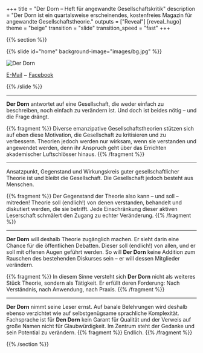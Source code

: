 +++
title = "Der Dorn – Heft für angewandte Gesellschaftskritik"
description = "Der Dorn ist ein quartalsweise erscheinendes, kostenfreies Magazin für angewandte Gesellschaftstheorie."
outputs = ["Reveal"]
[reveal_hugo]
theme = "beige"
transition = "slide"
transition_speed = "fast"
+++

{{% section %}}

{{% slide id="home" background-image="images/bg.jpg" %}}

![Der Dorn](images/banner.png)

[E-Mail](mailto:mail@dorn-kritik.de) ~ [Facebook](https://www.facebook.com/DerDornMagazin/)

{{% /slide %}}

---

**Der Dorn** antwortet auf eine Gesellschaft, die weder einfach zu beschreiben, noch einfach zu verändern ist. Und doch ist beides nötig – und die Frage drängt.

{{% fragment %}} Diverse emanzipative Gesellschaftstheorien stützen sich auf eben diese Motivation, die Gesellschaft zu kritisieren und zu verbessern. Theorien jedoch werden nur wirksam, wenn sie verstanden und angewendet werden, denn ihr Anspruch geht über das Errichten akademischer Luftschlösser hinaus. {{% /fragment %}}

---

Ansatzpunkt, Gegenstand und Wirkungskreis guter gesellschaftlicher Theorie ist und bleibt die Gesellschaft. Die Gesellschaft jedoch besteht aus Menschen.

{{% fragment %}} Der Gegenstand der Theorie also kann – und soll – mitreden! Theorie soll (endlich!) von denen verstanden, behandelt und diskutiert werden, die sie betrifft. Jede Einschränkung dieser aktiven Leserschaft schmälert den Zugang zu echter Veränderung. {{% /fragment %}}

---

**Der Dorn** will deshalb Theorie zugänglich machen. Er sieht darin eine Chance für die öffentlichen Debatten. Dieser soll (endlich!) von allen, und er soll mit offenen Augen geführt werden. So will **Der Dorn** keine Addition zum Rauschen des bestehenden Diskurses sein – er will dessen Mitglieder verändern.

{{% fragment %}} In diesem Sinne versteht sich **Der Dorn** nicht als weiteres Stück Theorie, sondern als Tätigkeit. Er erfüllt deren Forderung: Nach Verständnis, nach Anwendung, nach Praxis. {{% /fragment %}}

---

**Der Dorn** nimmt seine Leser ernst. Auf banale Belehrungen wird deshalb ebenso verzichtet wie auf selbstgenügsame sprachliche Komplexität. Fachsprache ist für **Den Dorn** kein Garant für Qualität und der Verweis auf große Namen nicht für Glaubwürdigkeit. Im Zentrum steht der Gedanke und sein Potential zu verändern. {{% fragment %}} Endlich. {{% /fragment %}}

{{% /section %}}
